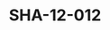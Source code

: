 ---
pid: SHA-12-012
title: SHA-12-012
language: ar
original_label: 
rights: شرحبيل احمد
location_of_original: شرحبيل احمد
photographer_or_studio: 
scanned_from: photograph 8.7 by 12.6
_date: '1984'
location: ليبيا
description: فرقة شرحبيل احمد وشخص اخر
additional_notes: 
permission_display: 'yes'
on_server: 'no'
on_website: 'no'
permalink: /photopages/ar/SHA-12-012.html
layout: photo-page
---